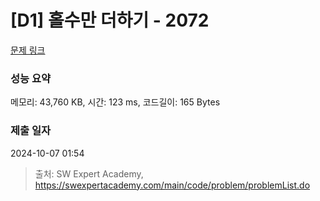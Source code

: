 # [D1] 홀수만 더하기 - 2072 

[문제 링크](https://swexpertacademy.com/main/code/problem/problemDetail.do?contestProbId=AV5QSEhaA5sDFAUq) 

### 성능 요약

메모리: 43,760 KB, 시간: 123 ms, 코드길이: 165 Bytes

### 제출 일자

2024-10-07 01:54



> 출처: SW Expert Academy, https://swexpertacademy.com/main/code/problem/problemList.do